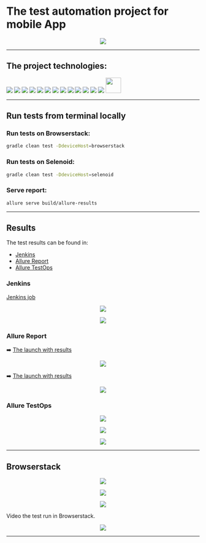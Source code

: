 
# The test automation project for mobile App
<p align="center">
  <img src="images/logo/wikipedia.jpg">
</p>

___
## The project technologies:

![](images/logo/Intelij_IDEA.png)
![](images/logo/Java.png)
![](images/logo/Gradle.png)
![](images/logo/JUnit5.png)
![](images/logo/Appium.png)
![](images/logo/Selenide.png)
![](images/logo/Selenoid.png)
![](images/logo/Allure_Report.png)
![](images/logo/allureTestOps.png)
![](images/logo/Browserstack.png)
![](images/logo/Github.png)
![](images/logo/Jenkins.png)
![](images/logo/Rest-Assured.png)
<img src="https://github.com/nightCoffe/browserstack/blob/main/images/logo/androidstudio.png?raw=true" width="40">

___

## Run tests from terminal locally

### Run tests on Browserstack:

```bash
gradle clean test -DdeviceHost=browserstack
```

### Run tests on Selenoid:

```bash
gradle clean test -DdeviceHost=selenoid
```

### Serve report:

```bash
allure serve build/allure-results
```

___

## Results

The test results can be found in:
+ [Jenkins](#jenkins)
+ [Allure Report](#allure-report)
+ [Allure TestOps](#allure-testOps)


### Jenkins

[Jenkins job](https://jenkins.autotests.cloud/job/009-mobile/)

<p align="center">
  <img src="images/screenshot/jenkinsMobile.JPG">
</p>

<p align="center">
  <img src="images/screenshot/jenkinsMobile1.JPG">
</p>

### Allure Report


:arrow_right: [The launch with results](https://jenkins.autotests.cloud/job/009-mobile/13/allure/)

<p align="center">
  <img src="images/screenshot/allureReportMobile.JPG">
</p>

:arrow_right: [The launch with results](https://jenkins.autotests.cloud/job/009-mobile/13/allure/#suites/42705f4251334b4912ec0934c5e29e1e/110680a52795233e/)

<p align="center">
  <img src="images/screenshot/allureReportMobile1.JPG">
</p>

### Allure TestOps

<p align="center">
  <img src="images/screenshot/allureTestOpsMobile.JPG">
</p>

<p align="center">
  <img src="images/screenshot/allureTestOpsMobile1.JPG">
</p>

<p align="center">
  <img src="images/screenshot/allureTestOpsMobile2.JPG">
</p>

___

## Browserstack

<p align="center">
  <img src="images/screenshot/browserstack.JPG">
</p>


<p align="center">
  <img src="images/screenshot/browserstack1.JPG">
</p>


<p align="center">
  <img src="images/screenshot/browserstack2.JPG">
</p>

Video the test run in Browserstack.


<p align="center">
  <img src="images/video/browserstack.gif">
</p>

___
